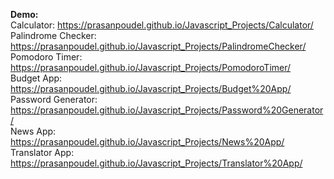 <b>Demo:</b>
<br/>
Calculator: https://prasanpoudel.github.io/Javascript_Projects/Calculator/ 
<br/>
Palindrome Checker: https://prasanpoudel.github.io/Javascript_Projects/PalindromeChecker/ 
<br/>
Pomodoro Timer: https://prasanpoudel.github.io/Javascript_Projects/PomodoroTimer/
<br/>
Budget App: https://prasanpoudel.github.io/Javascript_Projects/Budget%20App/
<br/>
Password Generator: https://prasanpoudel.github.io/Javascript_Projects/Password%20Generator/
<br/>
News App: https://prasanpoudel.github.io/Javascript_Projects/News%20App/
<br/>
Translator App: https://prasanpoudel.github.io/Javascript_Projects/Translator%20App/


